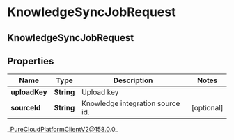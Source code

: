 # KnowledgeSyncJobRequest

## KnowledgeSyncJobRequest

## Properties

|Name | Type | Description | Notes|
|------------ | ------------- | ------------- | -------------|
| **uploadKey** | **String** | Upload key | |
| **sourceId** | **String** | Knowledge integration source id. | [optional] |



_PureCloudPlatformClientV2@158.0.0_
